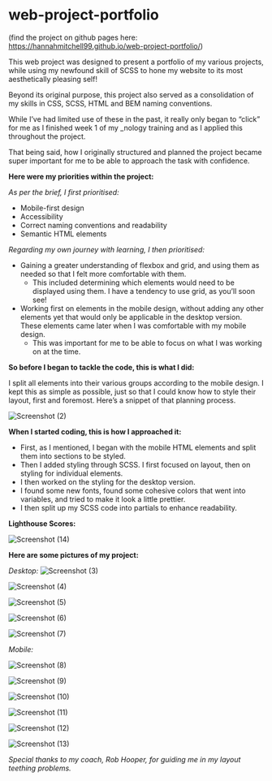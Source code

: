 # web-project-portfolio

(find the project on github pages here: https://hannahmitchell99.github.io/web-project-portfolio/)

This web project was designed to present a portfolio of my various projects, while using my newfound skill of SCSS to hone my website to its most aesthetically pleasing self!

Beyond its original purpose, this project also served as a consolidation of my skills in CSS, SCSS, HTML and BEM naming conventions.

While I’ve had limited use of these in the past, it really only began to “click” for me as I finished week 1 of my _nology training and as I applied this throughout the project.

That being said, how I originally structured and planned the project became super important for me to be able to approach the task with confidence.

**Here were my priorities within the project:**

*As per the brief, I first prioritised:*

- Mobile-first design
- Accessibility
- Correct naming conventions and readability
- Semantic HTML elements

*Regarding my own journey with learning, I then prioritised:*

- Gaining a greater understanding of flexbox and grid, and using them as needed so that I felt more comfortable with them.
    - This included determining which elements would need to be displayed using them. I have a tendency to use grid, as you’ll soon see!
- Working first on elements in the mobile design, without adding any other elements yet that would only be applicable in the desktop version. These elements came later when I was comfortable with my mobile design.
    - This was important for me to be able to focus on what I was working on at the time.

**So before I began to tackle the code, this is what I did:**

I split all elements into their various groups according to the mobile design. I kept this as simple as possible, just so that I could know how to style their layout, first and foremost. Here’s a snippet of that planning process.

![Screenshot (2)](https://user-images.githubusercontent.com/119801701/212836334-0a850afe-5555-4a3a-90eb-6493466ccb24.png)


**When I started coding, this is how I approached it:**

- First, as I mentioned, I began with the mobile HTML elements and split them into sections to be styled.
- Then I added styling through SCSS. I first focused on layout, then on styling for individual elements.
- I then worked on the styling for the desktop version.
- I found some new fonts, found some cohesive colors that went into variables, and tried to make it look a little prettier.
- I then split up my SCSS code into partials to enhance readability.

**Lighthouse Scores:**

![Screenshot (14)](https://user-images.githubusercontent.com/119801701/212958957-0b1b5f25-f64b-47b6-bcad-c5b714b21261.png)




**Here are some pictures of my project:**



*Desktop:*
![Screenshot (3)](https://user-images.githubusercontent.com/119801701/212952055-65421770-6753-4639-81d4-b1ef675fd927.png)

![Screenshot (4)](https://user-images.githubusercontent.com/119801701/212952136-7e598789-7643-44a2-a64d-060ff4fa5983.png)

![Screenshot (5)](https://user-images.githubusercontent.com/119801701/212952211-b04419ed-0429-4509-aa89-95fb42372837.png)

![Screenshot (6)](https://user-images.githubusercontent.com/119801701/212952249-136b463c-e5ca-4d52-a61e-c61a43cd123b.png)

![Screenshot (7)](https://user-images.githubusercontent.com/119801701/212952279-6f1f34c2-c872-4eda-a488-819ac1365d24.png)




*Mobile:*

![Screenshot (8)](https://user-images.githubusercontent.com/119801701/212953381-e06ae4b3-6ca3-41c1-95d3-26c158058d16.png)

![Screenshot (9)](https://user-images.githubusercontent.com/119801701/212953411-2e91c294-4915-4da4-80dd-0021fe43347a.png)

![Screenshot (10)](https://user-images.githubusercontent.com/119801701/212953458-91ae9fcf-1ac7-4c8e-b508-61577ad81efc.png)

![Screenshot (11)](https://user-images.githubusercontent.com/119801701/212953504-9719fb5c-4f20-4d36-9293-f68b68323803.png)

![Screenshot (12)](https://user-images.githubusercontent.com/119801701/212953542-9e656d2d-6d45-47d6-833a-57f260caadbb.png)

![Screenshot (13)](https://user-images.githubusercontent.com/119801701/212953575-d9d39a58-cddf-438c-aa3d-830d6d359502.png)



*Special thanks to my coach, Rob Hooper, for guiding me in my layout teething problems.*
